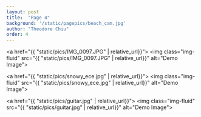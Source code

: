 ```yaml
---
layout: post
title:  "Page 4"
background: '/static/pagepics/beach_cam.jpg'
author: "Theodore Chiu"
order: 4
---
```


<a href="{{ "static/pics/IMG_0097.JPG" | relative_url}}">
	<img class="img-fluid" src="{{ "static/pics/IMG_0097.JPG" | relative_url}}" alt="Demo Image">
</a>

<a href="{{ "static/pics/snowy_ece.jpg" | relative_url}}">
	<img class="img-fluid" src="{{ "static/pics/snowy_ece.jpg" | relative_url}}" alt="Demo Image">
</a>

<a href="{{ "static/pics/guitar.jpg" | relative_url}}">
	<img class="img-fluid" src="{{ "static/pics/guitar.jpg" | relative_url}}" alt="Demo Image">
</a>

